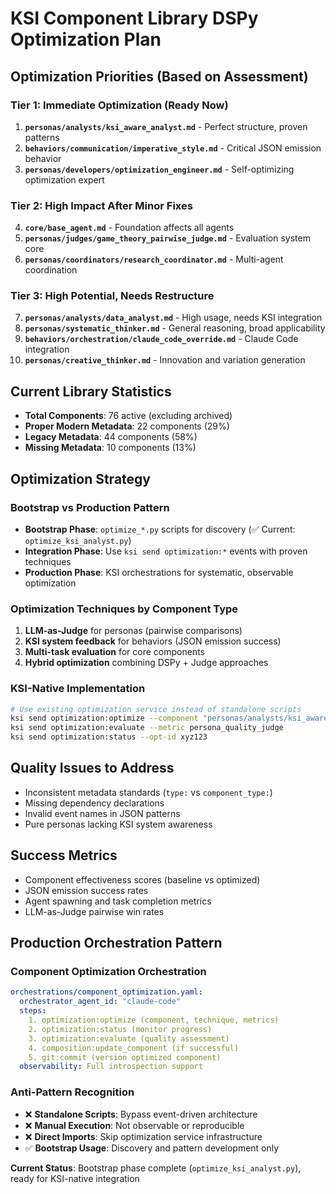 # KSI Component Library DSPy Optimization Plan

## Optimization Priorities (Based on Assessment)

### Tier 1: Immediate Optimization (Ready Now)
1. **`personas/analysts/ksi_aware_analyst.md`** - Perfect structure, proven patterns
2. **`behaviors/communication/imperative_style.md`** - Critical JSON emission behavior  
3. **`personas/developers/optimization_engineer.md`** - Self-optimizing optimization expert

### Tier 2: High Impact After Minor Fixes
4. **`core/base_agent.md`** - Foundation affects all agents
5. **`personas/judges/game_theory_pairwise_judge.md`** - Evaluation system core
6. **`personas/coordinators/research_coordinator.md`** - Multi-agent coordination

### Tier 3: High Potential, Needs Restructure
7. **`personas/analysts/data_analyst.md`** - High usage, needs KSI integration
8. **`personas/systematic_thinker.md`** - General reasoning, broad applicability
9. **`behaviors/orchestration/claude_code_override.md`** - Claude Code integration
10. **`personas/creative_thinker.md`** - Innovation and variation generation

## Current Library Statistics
- **Total Components**: 76 active (excluding archived)
- **Proper Modern Metadata**: 22 components (29%)
- **Legacy Metadata**: 44 components (58%)
- **Missing Metadata**: 10 components (13%)

## Optimization Strategy

### Bootstrap vs Production Pattern
- **Bootstrap Phase**: `optimize_*.py` scripts for discovery (✅ Current: `optimize_ksi_analyst.py`)
- **Integration Phase**: Use `ksi send optimization:*` events with proven techniques
- **Production Phase**: KSI orchestrations for systematic, observable optimization

### Optimization Techniques by Component Type
1. **LLM-as-Judge** for personas (pairwise comparisons)
2. **KSI system feedback** for behaviors (JSON emission success)
3. **Multi-task evaluation** for core components
4. **Hybrid optimization** combining DSPy + Judge approaches

### KSI-Native Implementation
```bash
# Use existing optimization service instead of standalone scripts
ksi send optimization:optimize --component "personas/analysts/ksi_aware_analyst" --technique MIPRO
ksi send optimization:evaluate --metric persona_quality_judge
ksi send optimization:status --opt-id xyz123
```

## Quality Issues to Address
- Inconsistent metadata standards (`type:` vs `component_type:`)
- Missing dependency declarations
- Invalid event names in JSON patterns
- Pure personas lacking KSI system awareness

## Success Metrics
- Component effectiveness scores (baseline vs optimized)
- JSON emission success rates
- Agent spawning and task completion metrics
- LLM-as-Judge pairwise win rates

## Production Orchestration Pattern

### Component Optimization Orchestration
```yaml
orchestrations/component_optimization.yaml:
  orchestrator_agent_id: "claude-code"
  steps:
    1. optimization:optimize (component, technique, metrics)
    2. optimization:status (monitor progress)
    3. optimization:evaluate (quality assessment)
    4. composition:update_component (if successful)
    5. git:commit (version optimized component)
  observability: Full introspection support
```

### Anti-Pattern Recognition
- ❌ **Standalone Scripts**: Bypass event-driven architecture
- ❌ **Manual Execution**: Not observable or reproducible
- ❌ **Direct Imports**: Skip optimization service infrastructure
- ✅ **Bootstrap Usage**: Discovery and pattern development only

**Current Status**: Bootstrap phase complete (`optimize_ksi_analyst.py`), ready for KSI-native integration